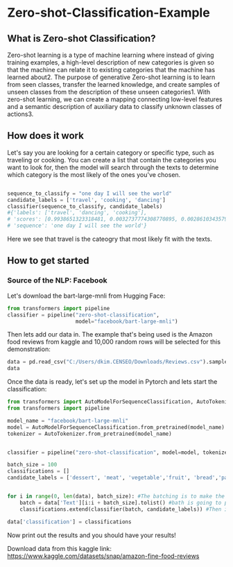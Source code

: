 # Zero-shot-Classification-Example

## What is Zero-shot Classification?

Zero-shot learning is a type of machine learning where instead of giving training examples, a high-level description of new categories is given so that the machine can relate it to existing categories that the machine has learned about2. The purpose of generative Zero-shot learning is to learn from seen classes, transfer the learned knowledge, and create samples of unseen classes from the description of these unseen categories1. With zero-shot learning, we can create a mapping connecting low-level features and a semantic description of auxiliary data to classify unknown classes of actions3.

## How does it work

Let's say you are looking for a certain category or specific type, such as traveling or cooking. You can create a list that contain the categories you want to look for, then the model will search through the texts to determine which category is the most likely of the ones you've chosen.

```python

sequence_to_classify = "one day I will see the world"
candidate_labels = ['travel', 'cooking', 'dancing']
classifier(sequence_to_classify, candidate_labels)
#{'labels': ['travel', 'dancing', 'cooking'],
# 'scores': [0.9938651323318481, 0.0032737774308770895, 0.002861034357920289],
# 'sequence': 'one day I will see the world'}

```
Here we see that travel is the cateogry that most likely fit with the texts.

## How to get started

### Source of the NLP: Facebook

Let's download the bart-large-mnli from Hugging Face:

```python
from transformers import pipeline
classifier = pipeline("zero-shot-classification",
                      model="facebook/bart-large-mnli")

```

Then lets add our data in. The example that's being used is the Amazon food reviews from kaggle and 10,000 random rows will be selected for this demonstration:

```python
data = pd.read_csv("C:/Users/dkim.CENSEO/Downloads/Reviews.csv").sample(n=10000)
data

```

Once the data is ready, let's set up the model in Pytorch and lets start the classification:

```python
from transformers import AutoModelForSequenceClassification, AutoTokenizer
from transformers import pipeline

model_name = "facebook/bart-large-mnli"
model = AutoModelForSequenceClassification.from_pretrained(model_name).to(device)
tokenizer = AutoTokenizer.from_pretrained(model_name)


classifier = pipeline("zero-shot-classification", model=model, tokenizer=tokenizer, device=0) # 0 for CUDA device

batch_size = 100
classifications = [] 
candidate_labels = ['dessert', 'meat', 'vegetable','fruit', 'bread','pasta','potato']


for i in range(0, len(data), batch_size): #The batching is to make the coding more efficient
    batch = data['Text'][i:i + batch_size].tolist() #bath is going to pick 100 rows and put them in a list
    classifications.extend(classifier(batch, candidate_labels)) #Then its going to run the zero shot classifier in the batch, then the process repeats until all has been finished

data['classification'] = classifications 

```

Now print out the results and you should have your results!



Download data from this kaggle link: https://www.kaggle.com/datasets/snap/amazon-fine-food-reviews
